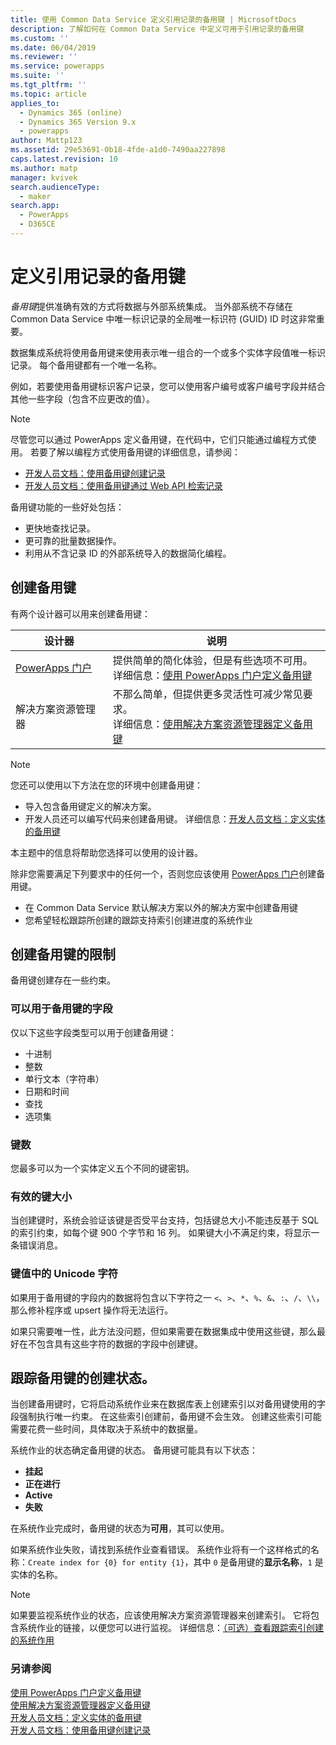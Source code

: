 ```yaml
---
title: 使用 Common Data Service 定义引用记录的备用键 | MicrosoftDocs
description: 了解如何在 Common Data Service 中定义可用于引用记录的备用键
ms.custom: ''
ms.date: 06/04/2019
ms.reviewer: ''
ms.service: powerapps
ms.suite: ''
ms.tgt_pltfrm: ''
ms.topic: article
applies_to:
  - Dynamics 365 (online)
  - Dynamics 365 Version 9.x
  - powerapps
author: Mattp123
ms.assetid: 29e53691-0b18-4fde-a1d0-7490aa227898
caps.latest.revision: 10
ms.author: matp
manager: kvivek
search.audienceType:
  - maker
search.app:
  - PowerApps
  - D365CE
---
```

# <a name="define-alternate-keys-to-reference-records"></a>定义引用记录的备用键

*备用键*提供准确有效的方式将数据与外部系统集成。 当外部系统不存储在 Common Data Service 中唯一标识记录的全局唯一标识符 (GUID) ID 时这非常重要。 

数据集成系统将使用备用键来使用表示唯一组合的一个或多个实体字段值唯一标识记录。 每个备用键都有一个唯一名称。 

例如，若要使用备用键标识客户记录，您可以使用客户编号或客户编号字段并结合其他一些字段（包含不应更改的值）。

> [!NOTE]
> 尽管您可以通过 PowerApps 定义备用键，在代码中，它们只能通过编程方式使用。 若要了解以编程方式使用备用键的详细信息，请参阅：   
> - [开发人员文档：使用备用键创建记录](/dynamics365/customer-engagement/developer/use-alternate-key-create-record) 
> - [开发人员文档：使用备用键通过 Web API 检索记录](/dynamics365/customer-engagement/developer/webapi/retrieve-entity-using-web-api#retrieve-using-an-alternate-key)

备用键功能的一些好处包括：  
  
- 更快地查找记录。  
- 更可靠的批量数据操作。  
- 利用从不含记录 ID 的外部系统导入的数据简化编程。  
  

## <a name="creating-an-alternate-key"></a>创建备用键

有两个设计器可以用来创建备用键：

|设计器| 说明|
|--|--|
|[PowerApps 门户](https://web.powerapps.com/?utm_source=padocs&utm_medium=linkinadoc&utm_campaign=referralsfromdoc)|提供简单的简化体验，但是有些选项不可用。<br />详细信息：[使用 PowerApps 门户定义备用键](define-alternate-keys-portal.md)|
|解决方案资源管理器|不那么简单，但提供更多灵活性可减少常见要求。<br />详细信息：[使用解决方案资源管理器定义备用键](define-alternate-keys-solution-explorer.md) |

> [!NOTE]
> 您还可以使用以下方法在您的环境中创建备用键：
> - 导入包含备用键定义的解决方案。
> - 开发人员还可以编写代码来创建备用键。 详细信息：[开发人员文档：定义实体的备用键](/dynamics365/customer-engagement/developer/define-alternate-keys-entity)

本主题中的信息将帮助您选择可以使用的设计器。 

除非您需要满足下列要求中的任何一个，否则您应该使用 [PowerApps 门户](https://web.powerapps.com/?utm_source=padocs&utm_medium=linkinadoc&utm_campaign=referralsfromdoc)创建备用键。

- 在 Common Data Service 默认解决方案以外的解决方案中创建备用键
- 您希望轻松跟踪所创建的跟踪支持索引创建进度的系统作业


## <a name="limits-in-creating-alternate-keys"></a>创建备用键的限制

备用键创建存在一些约束。

### <a name="fields-that-can-be-used-for-alternate-keys"></a>可以用于备用键的字段

仅以下这些字段类型可以用于创建备用键：
 - 十进制
 - 整数
 - 单行文本（字符串）
 - 日期和时间
 - 查找
 - 选项集

### <a name="number-of-keys"></a>键数

您最多可以为一个实体定义五个不同的键密钥。
 
### <a name="valid-key-size"></a>有效的键大小

当创建键时，系统会验证该键是否受平台支持，包括键总大小不能违反基于 SQL 的索引约束，如每个键 900 个字节和 16 列。 如果键大小不满足约束，将显示一条错误消息。

### <a name="unicode-characters-in-key-value"></a>键值中的 Unicode 字符

如果用于备用键的字段内的数据将包含以下字符之一 `<`、`>`、`*`、`%`、`&`、`:`、`/`、`\\`，那么修补程序或 upsert 操作将无法运行。 

如果只需要唯一性，此方法没问题，但如果需要在数据集成中使用这些键，那么最好在不包含具有这些字符的数据的字段中创建键。

## <a name="track-the-status-of-the-creation-of-the-alternate-key"></a>跟踪备用键的创建状态。

当创建备用键时，它将启动系统作业来在数据库表上创建索引以对备用键使用的字段强制执行唯一约束。 在这些索引创建前，备用键不会生效。 创建这些索引可能需要花费一些时间，具体取决于系统中的数据量。 

系统作业的状态确定备用键的状态。 备用键可能具有以下状态：
- **挂起**
- **正在进行**
- **Active**
- **失败**

在系统作业完成时，备用键的状态为**可用**，其可以使用。

如果系统作业失败，请找到系统作业查看错误。 系统作业将有一个这样格式的名称：`Create index for {0} for entity {1}`，其中 `0` 是备用键的**显示名称**，`1` 是实体的名称。


> [!NOTE]
> 如果要监视系统作业的状态，应该使用解决方案资源管理器来创建索引。 它将包含系统作业的链接，以便您可以进行监视。 详细信息：[（可选）查看跟踪索引创建的系统作用](define-alternate-keys-solution-explorer.md#optional-view-the-system-job-tracking-creation-of-indexes)
  
  
### <a name="see-also"></a>另请参阅  

[使用 PowerApps 门户定义备用键](define-alternate-keys-portal.md)<br />
[使用解决方案资源管理器定义备用键](define-alternate-keys-solution-explorer.md)<br />
[开发人员文档：定义实体的备用键](/dynamics365/customer-engagement/developer/define-alternate-keys-entity)<br />
[开发人员文档：使用备用键创建记录](/dynamics365/customer-engagement/developer/use-alternate-key-create-record)
